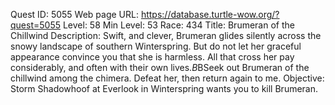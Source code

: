 Quest ID: 5055
Web page URL: https://database.turtle-wow.org/?quest=5055
Level: 58
Min Level: 53
Race: 434
Title: Brumeran of the Chillwind
Description: Swift, and clever, Brumeran glides silently across the snowy landscape of southern Winterspring. But do not let her graceful appearance convince you that she is harmless. All that cross her pay considerably, and often with their own lives.$B$BSeek out Brumeran of the chillwind among the chimera. Defeat her, then return again to me.
Objective: Storm Shadowhoof at Everlook in Winterspring wants you to kill Brumeran.
